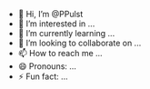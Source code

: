 - 👋 Hi, I’m @PPulst
- 👀 I’m interested in ...
- 🌱 I’m currently learning ...
- 💞️ I’m looking to collaborate on ...
- 📫 How to reach me ...
- 😄 Pronouns: ...
- ⚡ Fun fact: ...

<!---
PPulst/PPulst is a ✨ special ✨ repository because its `README.md` (this file) appears on your GitHub profile.
You can click the Preview link to take a look at your changes.
--->
